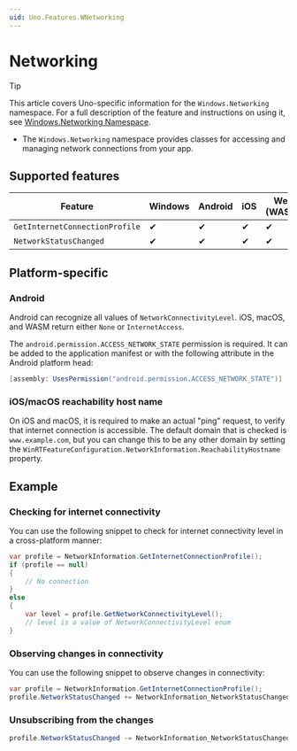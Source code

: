 ```yaml
---
uid: Uno.Features.WNetworking
---
```


# Networking

> [!TIP]
> This article covers Uno-specific information for the `Windows.Networking` namespace. For a full description of the feature and instructions on using it, see [Windows.Networking Namespace](https://learn.microsoft.com/uwp/api/windows.networking).

* The `Windows.Networking` namespace provides classes for accessing and managing network connections from your app.

## Supported features

| Feature                        | Windows | Android | iOS | Web (WASM) | macOS | Linux (Skia) | Win 7 (Skia) |
|--------------------------------|---------|---------|-----|------------|-------|--------------|--------------|
| `GetInternetConnectionProfile` | ✔       | ✔       | ✔   | ✔          | ✔     | ✔            | ✔            |
| `NetworkStatusChanged`         | ✔       | ✔       | ✔   | ✔          | ✔     | ✔            | ✔            |

## Platform-specific

### Android

Android can recognize all values of `NetworkConnectivityLevel`. iOS, macOS, and WASM return either `None` or `InternetAccess`.

The `android.permission.ACCESS_NETWORK_STATE` permission is required. It can be added to the application manifest or with the following attribute in the Android platform head:

```csharp
[assembly: UsesPermission("android.permission.ACCESS_NETWORK_STATE")]
```

### iOS/macOS reachability host name

On iOS and macOS, it is required to make an actual "ping" request, to verify that internet connection is accessible. The default domain that is checked is `www.example.com`, but you can change this to be any other domain by setting the `WinRTFeatureConfiguration.NetworkInformation.ReachabilityHostname` property.

## Example

### Checking for internet connectivity

You can use the following snippet to check for internet connectivity level in a cross-platform manner:

```csharp
var profile = NetworkInformation.GetInternetConnectionProfile();
if (profile == null)
{
    // No connection
}
else
{
    var level = profile.GetNetworkConnectivityLevel();
    // level is a value of NetworkConnectivityLevel enum
}
```

### Observing changes in connectivity

You can use the following snippet to observe changes in connectivity:

```csharp
var profile = NetworkInformation.GetInternetConnectionProfile();
profile.NetworkStatusChanged += NetworkInformation_NetworkStatusChanged;
```

### Unsubscribing from the changes

```csharp
profile.NetworkStatusChanged -= NetworkInformation_NetworkStatusChanged;
```
